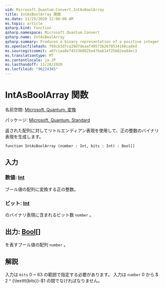 ```yaml
---
uid: Microsoft.Quantum.Convert.IntAsBoolArray
title: IntAsBoolArray 関数
ms.date: 11/25/2020 12:00:00 AM
ms.topic: article
qsharp.kind: function
qsharp.namespace: Microsoft.Quantum.Convert
qsharp.name: IntAsBoolArray
qsharp.summary: Produces a binary representation of a positive integer, using the little-endian representation for the returned array.
ms.openlocfilehash: f89cb3d7ca29d7deaaf49573b2670534166caded
ms.sourcegitcommit: a87c1aa8e7453360025e47ba614f25b02ea84ec3
ms.translationtype: MT
ms.contentlocale: ja-JP
ms.lasthandoff: 11/26/2020
ms.locfileid: "96224345"
---
```

# <a name="intasboolarray-function"></a>IntAsBoolArray 関数

名前空間: [Microsoft. Quantum. 変換](xref:Microsoft.Quantum.Convert)

パッケージ: [Microsoft. Quantum. Standard](https://nuget.org/packages/Microsoft.Quantum.Standard)


返された配列に対してリトルエンディアン表現を使用して、正の整数のバイナリ表現を生成します。

```qsharp
function IntAsBoolArray (number : Int, bits : Int) : Bool[]
```


## <a name="input"></a>入力

### <a name="number--int"></a>数値: [Int](xref:microsoft.quantum.lang-ref.int)

ブール値の配列に変換する正の整数。


### <a name="bits--int"></a>ビット: [Int](xref:microsoft.quantum.lang-ref.int)

のバイナリ表現に含まれるビット数 `number` 。



## <a name="output--bool"></a>出力: [Bool](xref:microsoft.quantum.lang-ref.bool)[]

を表すブール値の配列 `number` 。

## <a name="remarks"></a>解説

入力は `bits` 0 ~ 63 の範囲で指定する必要があります。
入力は `number` 0 から $ 2 ^ {\texttt{bits}}-$1 の間でなければなりません。
